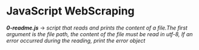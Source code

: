 # JavaScript WebScraping

***0-readme.js*** -> *script that reads and prints the content of a file.The first argument is the file path, the content of the file must be read in utf-8, If an error occurred during the reading, print the error object*
